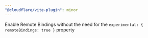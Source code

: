 ```yaml
---
"@cloudflare/vite-plugin": minor
---
```


Enable Remote Bindings without the need for the `experimental: { remoteBindings: true }` property
